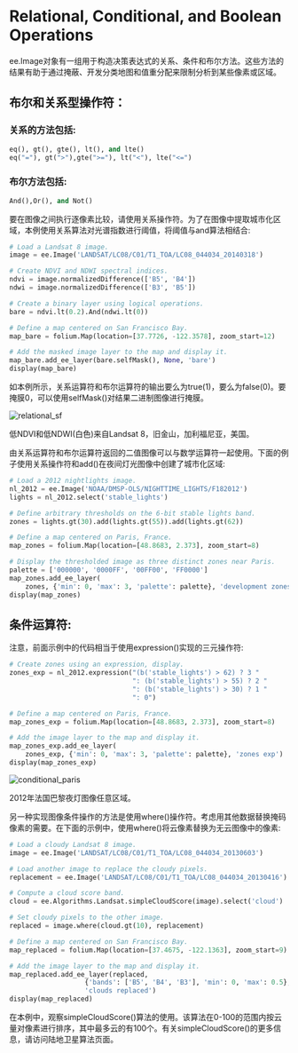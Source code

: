 # Relational, Conditional, and Boolean Operations

ee.Image对象有一组用于构造决策表达式的关系、条件和布尔方法。这些方法的结果有助于通过掩蔽、开发分类地图和值重分配来限制分析到某些像素或区域。

## 布尔和关系型操作符：

### 关系的方法包括:

```python
eq(), gt(), gte(), lt(), and lte()
eq("="), gt(">"),gte(">="), lt("<"), lte("<=")
```

### 布尔方法包括:

```python
And(),Or(), and Not()
```

要在图像之间执行逐像素比较，请使用关系操作符。为了在图像中提取城市化区域，本例使用关系算法对光谱指数进行阈值，将阈值与and算法相结合:

```python
# Load a Landsat 8 image.
image = ee.Image('LANDSAT/LC08/C01/T1_TOA/LC08_044034_20140318')

# Create NDVI and NDWI spectral indices.
ndvi = image.normalizedDifference(['B5', 'B4'])
ndwi = image.normalizedDifference(['B3', 'B5'])

# Create a binary layer using logical operations.
bare = ndvi.lt(0.2).And(ndwi.lt(0))

# Define a map centered on San Francisco Bay.
map_bare = folium.Map(location=[37.7726, -122.3578], zoom_start=12)

# Add the masked image layer to the map and display it.
map_bare.add_ee_layer(bare.selfMask(), None, 'bare')
display(map_bare)
```

如本例所示，关系运算符和布尔运算符的输出要么为true(1)，要么为false(0)。要掩膜0，可以使用selfMask()对结果二进制图像进行掩膜。

![relational_sf](https://developers.google.com/earth-engine/images/Images_relational_sf.png)

低NDVI和低NDWI(白色)来自Landsat 8，旧金山，加利福尼亚，美国。

由关系运算符和布尔运算符返回的二值图像可以与数学运算符一起使用。下面的例子使用关系操作符和add()在夜间灯光图像中创建了城市化区域:

```python
# Load a 2012 nightlights image.
nl_2012 = ee.Image('NOAA/DMSP-OLS/NIGHTTIME_LIGHTS/F182012')
lights = nl_2012.select('stable_lights')

# Define arbitrary thresholds on the 6-bit stable lights band.
zones = lights.gt(30).add(lights.gt(55)).add(lights.gt(62))

# Define a map centered on Paris, France.
map_zones = folium.Map(location=[48.8683, 2.373], zoom_start=8)

# Display the thresholded image as three distinct zones near Paris.
palette = ['000000', '0000FF', '00FF00', 'FF0000']
map_zones.add_ee_layer(
    zones, {'min': 0, 'max': 3, 'palette': palette}, 'development zones')
display(map_zones)
```



## 条件运算符:

注意，前面示例中的代码相当于使用expression()实现的三元操作符:

```python
# Create zones using an expression, display.
zones_exp = nl_2012.expression("(b('stable_lights') > 62) ? 3 "
                               ": (b('stable_lights') > 55) ? 2 "
                               ": (b('stable_lights') > 30) ? 1 "
                               ": 0")

# Define a map centered on Paris, France.
map_zones_exp = folium.Map(location=[48.8683, 2.373], zoom_start=8)

# Add the image layer to the map and display it.
map_zones_exp.add_ee_layer(
    zones_exp, {'min': 0, 'max': 3, 'palette': palette}, 'zones exp')
display(map_zones_exp)
```

![conditional_paris](https://developers.google.com/earth-engine/images/Images_conditional_nightlights_paris.png)

2012年法国巴黎夜灯图像任意区域。

另一种实现图像条件操作的方法是使用where()操作符。考虑用其他数据替换掩码像素的需要。在下面的示例中，使用where()将云像素替换为无云图像中的像素:

```python
# Load a cloudy Landsat 8 image.
image = ee.Image('LANDSAT/LC08/C01/T1_TOA/LC08_044034_20130603')

# Load another image to replace the cloudy pixels.
replacement = ee.Image('LANDSAT/LC08/C01/T1_TOA/LC08_044034_20130416')

# Compute a cloud score band.
cloud = ee.Algorithms.Landsat.simpleCloudScore(image).select('cloud')

# Set cloudy pixels to the other image.
replaced = image.where(cloud.gt(10), replacement)

# Define a map centered on San Francisco Bay.
map_replaced = folium.Map(location=[37.4675, -122.1363], zoom_start=9)

# Add the image layer to the map and display it.
map_replaced.add_ee_layer(replaced,
                   {'bands': ['B5', 'B4', 'B3'], 'min': 0, 'max': 0.5},
                   'clouds replaced')
display(map_replaced)
```

在本例中，观察simpleCloudScore()算法的使用。该算法在0-100的范围内按云量对像素进行排序，其中最多云的有100个。有关simpleCloudScore()的更多信息，请访问陆地卫星算法页面。
